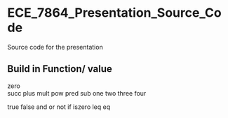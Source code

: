 # ECE_7864_Presentation_Source_Code
Source code for the presentation


Build in Function/ value
---
zero  
succ
plus
mult
pow
pred
sub
one
two
three
four

true
false
and
or
not
if
iszero
leq
eq
